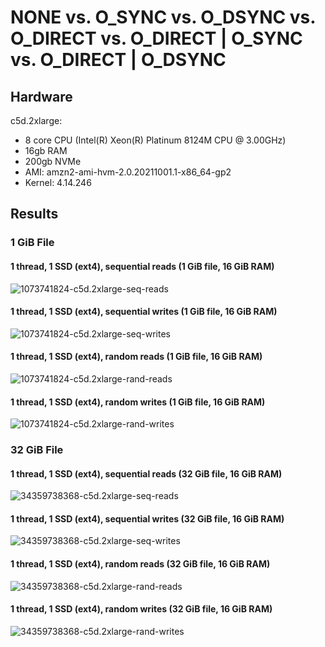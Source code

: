# NONE vs. O_SYNC vs. O_DSYNC vs. O_DIRECT vs. O_DIRECT | O_SYNC vs. O_DIRECT | O_DSYNC

## Hardware
c5d.2xlarge:
* 8 core CPU (Intel(R) Xeon(R) Platinum 8124M CPU @ 3.00GHz)
* 16gb RAM
* 200gb NVMe
* AMI:  amzn2-ami-hvm-2.0.20211001.1-x86_64-gp2
* Kernel: 4.14.246

## Results

### 1 GiB File

#### 1 thread, 1 SSD (ext4), sequential reads (1 GiB file, 16 GiB RAM)
![1073741824-c5d.2xlarge-seq-reads](http://static.laazy.com/mmap-benchmark/3/1073741824-c5d.2xlarge-seq-reads.png)

#### 1 thread, 1 SSD (ext4), sequential writes (1 GiB file, 16 GiB RAM)
![1073741824-c5d.2xlarge-seq-writes](http://static.laazy.com/mmap-benchmark/3/1073741824-c5d.2xlarge-seq-writes.png)

#### 1 thread, 1 SSD (ext4), random reads (1 GiB file, 16 GiB RAM)
![1073741824-c5d.2xlarge-rand-reads](http://static.laazy.com/mmap-benchmark/3/1073741824-c5d.2xlarge-rand-reads.png)

#### 1 thread, 1 SSD (ext4), random writes (1 GiB file, 16 GiB RAM)
![1073741824-c5d.2xlarge-rand-writes](http://static.laazy.com/mmap-benchmark/3/1073741824-c5d.2xlarge-rand-writes.png)

### 32 GiB File

#### 1 thread, 1 SSD (ext4), sequential reads (32 GiB file, 16 GiB RAM)
![34359738368-c5d.2xlarge-seq-reads](http://static.laazy.com/mmap-benchmark/3/34359738368-c5d.2xlarge-seq-reads.png)

#### 1 thread, 1 SSD (ext4), sequential writes (32 GiB file, 16 GiB RAM)
![34359738368-c5d.2xlarge-seq-writes](http://static.laazy.com/mmap-benchmark/3/34359738368-c5d.2xlarge-seq-writes.png)

#### 1 thread, 1 SSD (ext4), random reads (32 GiB file, 16 GiB RAM)
![34359738368-c5d.2xlarge-rand-reads](http://static.laazy.com/mmap-benchmark/3/34359738368-c5d.2xlarge-rand-reads.png)

#### 1 thread, 1 SSD (ext4), random writes (32 GiB file, 16 GiB RAM)
![34359738368-c5d.2xlarge-rand-writes](http://static.laazy.com/mmap-benchmark/3/34359738368-c5d.2xlarge-rand-writes.png)

